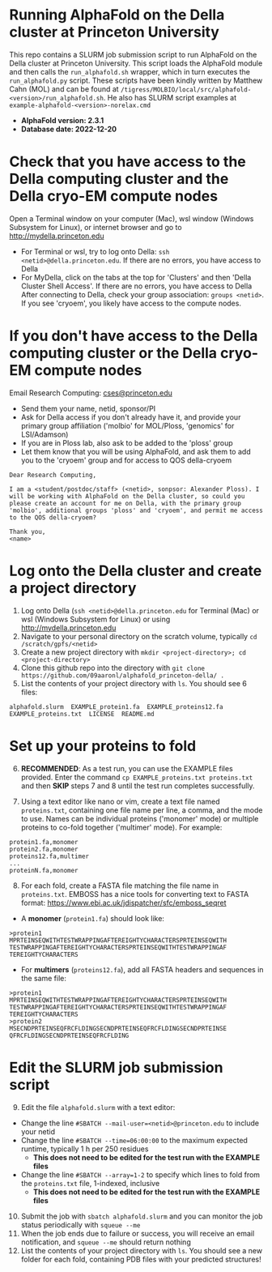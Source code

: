 # Running AlphaFold on the Della cluster at Princeton University
This repo contains a SLURM job submission script to run AlphaFold on the Della cluster at Princeton University. This script loads the AlphaFold module and then calls the `run_alphafold.sh` wrapper, which in turn executes the `run_alphafold.py` script. These scripts have been kindly written by Matthew Cahn (MOL) and can be found at `/tigress/MOLBIO/local/src/alphafold-<version>/run_alphafold.sh`. He also has SLURM script examples at `example-alphafold-<version>-norelax.cmd`

- **AlphaFold version: 2.3.1**
- **Database date: 2022-12-20**

# Check that you have access to the Della computing cluster and the Della cryo-EM compute nodes
Open a Terminal window on your computer (Mac), wsl window (Windows Subsystem for Linux), or internet browser and go to http://mydella.princeton.edu
- For Terminal or wsl, try to log onto Della: `ssh <netid>@della.princeton.edu`. If there are no errors, you have access to Della
- For MyDella, click on the tabs at the top for 'Clusters' and then 'Della Cluster Shell Access'. If there are no errors, you have access to Della
After connecting to Della, check your group association: `groups <netid>`. If you see 'cryoem', you likely have access to the compute nodes.

# If you don't have access to the Della computing cluster or the Della cryo-EM compute nodes
Email Research Computing: cses@princeton.edu
- Send them your name, netid, sponsor/PI
- Ask for Della access if you don't already have it, and provide your primary group affiliation ('molbio' for MOL/Ploss, 'genomics' for LSI/Adamson)
- If you are in Ploss lab, also ask to be added to the 'ploss' group
- Let them know that you will be using AlphaFold, and ask them to add you to the 'cryoem' group and for access to QOS della-cryoem
```
Dear Research Computing,

I am a <student/postdoc/staff> (<netid>, sonpsor: Alexander Ploss). I will be working with AlphaFold on the Della cluster, so could you please create an account for me on Della, with the primary group 'molbio', additional groups 'ploss' and 'cryoem', and permit me access to the QOS della-cryoem?

Thank you,
<name>
```

# Log onto the Della cluster and create a project directory
1. Log onto Della (`ssh <netid>@della.princeton.edu` for Terminal (Mac) or wsl (Windows Subsystem for Linux) or using http://mydella.princeton.edu
2. Navigate to your personal directory on the scratch volume, typically `cd /scratch/gpfs/<netid>`
3. Create a new project directory with `mkdir <project-directory>; cd <project-directory>`
4. Clone this github repo into the directory with `git clone https://github.com/09aaronl/alphafold_princeton-della/ .`
5. List the contents of your project directory with `ls`. You should see 6 files:
```
alphafold.slurm  EXAMPLE_protein1.fa  EXAMPLE_proteins12.fa  EXAMPLE_proteins.txt  LICENSE  README.md
```

# Set up your proteins to fold
6. **RECOMMENDED**: As a test run, you can use the EXAMPLE files provided. Enter the command `cp EXAMPLE_proteins.txt proteins.txt` and then **SKIP** steps 7 and 8 until the test run completes successfully.

7. Using a text editor like nano or vim, create a text file named `proteins.txt`, containing one file name per line, a comma, and the mode to use. Names can be individual proteins ('monomer' mode) or multiple proteins to co-fold together ('multimer' mode). For example:
```
protein1.fa,monomer
protein2.fa,monomer
proteins12.fa,multimer
...
proteinN.fa,monomer
```

8. For each fold, create a FASTA file matching the file name in `proteins.txt`. EMBOSS has a nice tools for converting text to FASTA format: https://www.ebi.ac.uk/jdispatcher/sfc/emboss_seqret
- A **monomer** (`protein1.fa`) should look like:
```
>protein1
MPRTEINSEQWITHTESTWRAPPINGAFTEREIGHTYCHARACTERSPRTEINSEQWITH
TESTWRAPPINGAFTEREIGHTYCHARACTERSPRTEINSEQWITHTESTWRAPPINGAF
TEREIGHTYCHARACTERS
```

- For **multimers** (`proteins12.fa`), add all FASTA headers and sequences in the same file:
```
>protein1
MPRTEINSEQWITHTESTWRAPPINGAFTEREIGHTYCHARACTERSPRTEINSEQWITH
TESTWRAPPINGAFTEREIGHTYCHARACTERSPRTEINSEQWITHTESTWRAPPINGAF
TEREIGHTYCHARACTERS
>protein2
MSECNDPRTEINSEQFRCFLDINGSECNDPRTEINSEQFRCFLDINGSECNDPRTEINSE
QFRCFLDINGSECNDPRTEINSEQFRCFLDING
```

# Edit the SLURM job submission script
9. Edit the file `alphafold.slurm` with a text editor:
- Change the line `#SBATCH --mail-user=<netid>@princeton.edu` to include your netid
- Change the line `#SBATCH --time=06:00:00` to the maximum expected runtime, typically 1 h per 250 residues
    - **This does not need to be edited for the test run with the EXAMPLE files**
- Change the line `#SBATCH --array=1-2` to specify which lines to fold from the `proteins.txt` file, 1-indexed, inclusive
    - **This does not need to be edited for the test run with the EXAMPLE files**
10. Submit the job with `sbatch alphafold.slurm` and you can monitor the job status periodically with `squeue --me`
11. When the job ends due to failure or success, you will receive an email notification, and `squeue --me` should return nothing
12. List the contents of your project directory with `ls`. You should see a new folder for each fold, containing PDB files with your predicted structures!

